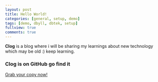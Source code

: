 ```yaml
---
layout: post
title: Hello World!
categories: [general, setup, demo]
tags: [demo, dbyll, dbtek, setup]
fullview: true
comments: true
---
```


**Clog** is a blog where i will be sharing my learnings about new technology which may be old :) keep learning.  

### Clog is on GitHub go find it

<a class="btn btn-default" href="https://github.com/sdharshraj/sdharshraj.github.io">Grab your copy now!</a>

